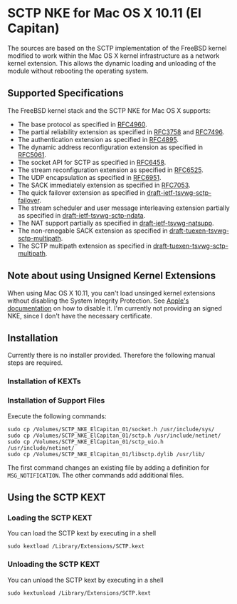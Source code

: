# SCTP NKE for Mac OS X 10.11 (El Capitan)

The sources are based on the SCTP implementation of the FreeBSD kernel modified to work
within the Mac OS X kernel infrastructure as a network kernel extension. This allows
the dynamic loading and unloading of the module without rebooting the operating system.

## Supported Specifications
The FreeBSD kernel stack and the SCTP NKE for Mac OS X supports:
* The base protocol as specified in [RFC4960](https://tools.ietf.org/html/rfc4960).
* The partial reliability extension as specified in [RFC3758](https://tools.ietf.org/html/rfc3758) and [RFC7496](https://tools.ietf.org/html/rfc7496).
* The authentication extension as specified in [RFC4895](https://tools.ietf.org/html/rfc4895).
* The dynamic address reconfiguration extension as specified in [RFC5061](https://tools.ietf.org/html/rfc5061).
* The socket API for SCTP as specified in [RFC6458](https://tools.ietf.org/html/rfc6458).
* The stream reconfiguration extension as specified in [RFC6525](https://tools.ietf.org/html/rfc6525).
* The UDP encapsulation as specified in [RFC6951](https://tools.ietf.org/html/rfc6951).
* The SACK immediately extension as specified in [RFC7053](https://tools.ietf.org/html/rfc7053).
* The quick failover extension as specified in [draft-ietf-tsvwg-sctp-failover](https://tools.ietf.org/html/draft-ietf-tsvwg-sctp-failover).
* The stream scheduler and user message interleaving extension partially as specified in [draft-ietf-tsvwg-sctp-ndata](https://tools.ietf.org/html/draft-ietf-tsvwg-sctp-ndata).
* The NAT support partially as specified in [draft-ietf-tsvwg-natsupp](https://tools.ietf.org/html/draft-ietf-tsvwg-natsupp).
* The non-renegable SACK extension as specified in [draft-tuexen-tsvwg-sctp-multipath](https://tools.ietf.org/html/draft-tuexen-tsvwg-sctp-mutipath).
* The SCTP multipath extension as specified in [draft-tuexen-tsvwg-sctp-multipath](https://tools.ietf.org/html/draft-tuexen-tsvwg-sctp-multipath).

## Note about using Unsigned Kernel Extensions
When using Mac OS X 10.11, you can't load unsinged kernel extensions without disabling the System Integrity Protection.
See [Apple's documentation](https://developer.apple.com/library/mac/documentation/Security/Conceptual/System_Integrity_Protection_Guide/ConfiguringSystemIntegrityProtection/ConfiguringSystemIntegrityProtection.html) on how to disable it.
I'm currently not providing an signed NKE, since I don't have the necessary certificate.

## Installation
Currently there is no installer provided. Therefore the following manual steps are required.

### Installation of KEXTs

### Installation of Support Files
Execute the following commands:
```
sudo cp /Volumes/SCTP_NKE_ElCapitan_01/socket.h /usr/include/sys/
sudo cp /Volumes/SCTP_NKE_ElCapitan_01/sctp.h /usr/include/netinet/
sudo cp /Volumes/SCTP_NKE_ElCapitan_01/sctp_uio.h /usr/include/netinet/
sudo cp /Volumes/SCTP_NKE_ElCapitan_01/libsctp.dylib /usr/lib/
```
The first command changes an existing file by adding a definition for
`MSG_NOTIFICATION`. The other commands add additional files.

## Using the SCTP KEXT
### Loading the SCTP KEXT
You can load the SCTP kext by executing in a shell
```
sudo kextload /Library/Extensions/SCTP.kext
```
### Unloading the SCTP KEXT
You can unload the SCTP kext by executing in a shell
```
sudo kextunload /Library/Extensions/SCTP.kext
```
